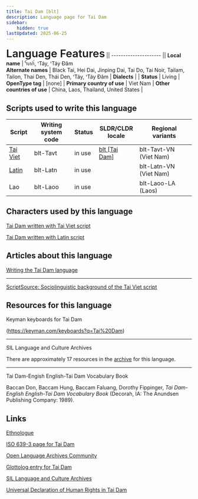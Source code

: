 ```yaml
---
title: Tai Dam [blt]
description: Language page for Tai Dam
sidebar:
    hidden: true
lastUpdated: 2025-06-25
---
```


<span style="font-size: 29px; font-weight: 600">Language Features</span> ||
--------------------- ||
**Local name** | ꪼꪕꪒꪾ, ꞌTáy, ꞌTáy Ðăm    
**Alternate names** | Black Tai, Hei Dai, Jinping Dai, Tai Do, Tai Noir, Tailam, Tailon, Thai Den, Thái Den, ꞌTáy, ꞌTáy Ðăm |
**Dialects** | |
**Status** | Living |
**OpenType tag** | [none] |
**Primary country of use** | Viet Nam |
**Other countries of use** | China, Laos, Thailand, United States |

## Scripts used to write this language

Script | Writing system<br>code | Status | SLDR/CLDR<br>locale | Regional<br>variants |
-------- | ---------------------- | ------ | ------------------- | -------------------- |
[Tai Viet](/scrlang/script-tavt) | blt-Tavt | in use | [blt \[Tai Dam\]](https://unicode.org/cldr/charts/47/summary/blt.html) | blt-Tavt-VN (Viet Nam) |
[Latin](/scrlang/script-latn) | blt-Latn | in use | | blt-Latn-VN (Viet Nam) |
Lao | blt-Laoo | in use | | blt-Laoo-LA (Laos) |

## Characters used by this language

[Tai Dam written with Tai Viet script](/scrlang/lang-blt-chars#blt-Tavt)

[Tai Dam written with Latin script](/scrlang/lang-blt-chars#blt-Latn)

## Articles about this language

[Writing the Tai Dam language](/scrlang/articles/writing-tai-dam-language)

<hr style="color:gray">

[ScriptSource: Sociolinguistic background of the Tai Viet script](https://scriptsource.org/entry/67379a5c7f)

## Resources for this language

Keyman keyboards for Tai Dam

(https://keyman.com/keyboards?q=Tai%20Dam)

<hr style="color:gray">

SIL Language and Culture Archives

There are approximately 17 resources in the [archive](https://www.sil.org/resources/search/language/blt) for this language.

<hr style="color:gray">

Tai Dam-Engish English-Tai Dam Vocabulary Book

Baccan Don, Baccam Hung, Baccam Faluang, Dorothy Fippinger, _Tai Dam-English English-Tai Dam Vocabulary Book_ (Decorah, IA: The Anundsen Publishing Company: 1989).

## Links

[Ethnologue](http://www.ethnologue.com/language/blt)

[ISO 639-3 page for Tai Dam](http://iso639-3.sil.org/code/blt)

[Open Language Archives Community](http://www.language-archives.org/language/blt)

[Glottolog entry for Tai Dam](http://www.glottolog.org/glottolog?iso=blt)

[SIL Language and Culture Archives](http://www.sil.org/resources/search/language/blt)

[Universal Declaration of Human Rights in Tai Dam](http://efele.net/udhr/d/udhr_blt.txt)
